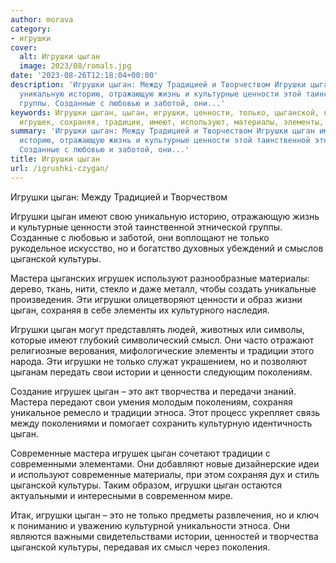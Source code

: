 ```yaml
---
author: morava
category:
- игрушки
cover:
  alt: Игрушки цыган
  image: 2023/08/romals.jpg
date: '2023-08-26T12:18:04+00:00'
description: 'Игрушки цыган: Между Традицией и Творчеством Игрушки цыган имеют свою
  уникальную историю, отражающую жизнь и культурные ценности этой таинственной этнической
  группы. Созданные с любовью и заботой, они...'
keywords: Игрушки цыган, цыган, игрушки, ценности, только, цыганской, культуры, мастера,
  игрушек, сохраняя, традиции, имеют, используют, материалы, элементы, смысл
summary: 'Игрушки цыган: Между Традицией и Творчеством Игрушки цыган имеют свою уникальную
  историю, отражающую жизнь и культурные ценности этой таинственной этнической группы.
  Созданные с любовью и заботой, они...'
title: Игрушки цыган
url: /igrushki-czygan/
---
```


Игрушки цыган: Между Традицией и Творчеством

Игрушки цыган имеют свою уникальную историю, отражающую жизнь и культурные ценности этой таинственной этнической группы. Созданные с любовью и заботой, они воплощают не только рукодельное искусство, но и богатство духовных убеждений и смыслов цыганской культуры.

Мастера цыганских игрушек используют разнообразные материалы: дерево, ткань, нити, стекло и даже металл, чтобы создать уникальные произведения. Эти игрушки олицетворяют ценности и образ жизни цыган, сохраняя в себе элементы их культурного наследия.

Игрушки цыган могут представлять людей, животных или символы, которые имеют глубокий символический смысл. Они часто отражают религиозные верования, мифологические элементы и традиции этого народа. Эти игрушки не только служат украшением, но и позволяют цыганам передать свои истории и ценности следующим поколениям.

Создание игрушек цыган – это акт творчества и передачи знаний. Мастера передают свои умения молодым поколениям, сохраняя уникальное ремесло и традиции этноса. Этот процесс укрепляет связь между поколениями и помогает сохранить культурную идентичность цыган.

Современные мастера игрушек цыган сочетают традиции с современными элементами. Они добавляют новые дизайнерские идеи и используют современные материалы, при этом сохраняя дух и стиль цыганской культуры. Таким образом, игрушки цыган остаются актуальными и интересными в современном мире.

Итак, игрушки цыган – это не только предметы развлечения, но и ключ к пониманию и уважению культурной уникальности этноса. Они являются важными свидетельствами истории, ценностей и творчества цыганской культуры, передавая их смысл через поколения.